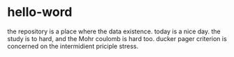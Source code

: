 # hello-word
the repository is a place where the data existence.
today is a nice day. the study is to hard, and the Mohr coulomb is hard too. ducker pager criterion is concerned on the intermidient priciple stress.
